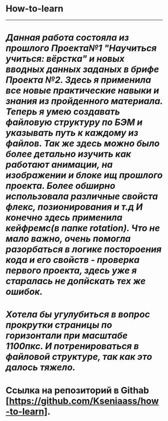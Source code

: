 # How-to-learn
------
# *Данная работа состояла из прошлого Проекта№1 "Научиться учиться: вёрстка" и новых вводных данных заданых в брифе Проекта №2. Здесь я применила все новые практические навыки и знания из пройденного материала. Теперь я умею создавать файловую структуру по БЭМ и указывать путь к каждому из файлов. Так же здесь можно было более детально изучить как работают анимации, на изображении и блоке ищ прошлого проекта. Более обширно использовала различные свойста флекс, позионирования и т.д  И конечно здесь применила кейфремс(в папке rotation). Что не мало важно, очень помогла разорбаться в логике постороения кода и его свойств - проверка первого проекта, здесь уже я старалась не допйскать тех же ошибок.*
# *Хотела бы угулубиться в вопрос прокрутки страницы по горизонтали при масштабе 1100пкс. И потренироваться в файловой структуре, так как это далось тяжело.*
# Ссылка на репозиторий в Githab [https://github.com/Kseniaass/how-to-learn].